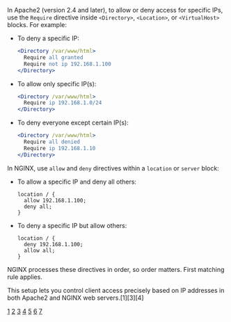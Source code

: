In Apache2 (version 2.4 and later), to allow or deny access for specific IPs, use the `Require` directive inside
`<Directory>`, `<Location>`, or `<VirtualHost>` blocks. For example:

- To deny a specific IP:
  ```apache
  <Directory /var/www/html>
    Require all granted
    Require not ip 192.168.1.100
  </Directory>
  ```
- To allow only specific IP(s):
  ```apache
  <Directory /var/www/html>
    Require ip 192.168.1.0/24
  </Directory>
  ```
- To deny everyone except certain IP(s):
  ```apache
  <Directory /var/www/html>
    Require all denied
    Require ip 192.168.1.10
  </Directory>
  ```

In NGINX, use `allow` and `deny` directives within a `location` or `server` block:

- To allow a specific IP and deny all others:
  ```nginx
  location / {
    allow 192.168.1.100;
    deny all;
  }
  ```
- To deny a specific IP but allow others:
  ```nginx
  location / {
    deny 192.168.1.100;
    allow all;
  }
  ```

NGINX processes these directives in order, so order matters. First matching rule applies.

This setup lets you control client access precisely based on IP addresses in both Apache2 and NGINX web servers.[1][3][4]

[1](https://www.tecmint.com/allow-deny-access-website-apache/)
[2](https://www.reddit.com/r/docker/comments/f0jlez/how_to_set_apache2_dynamic_ip_access_controls/)
[3](https://help.dreamhost.com/hc/en-us/articles/226327268-The-most-important-steps-to-take-to-make-an-Apache-server-more-secure)
[4](https://httpd.apache.org/docs/2.4/howto/access.html)
[5](https://stackoverflow.com/questions/19711716/apache-restrict-access-to-specific-source-ip-inside-virtual-host)
[6](https://htaccessbook.com/access-control-apache-2-4/) [7](https://httpd.apache.org/docs/2.4/howto/auth.html)
